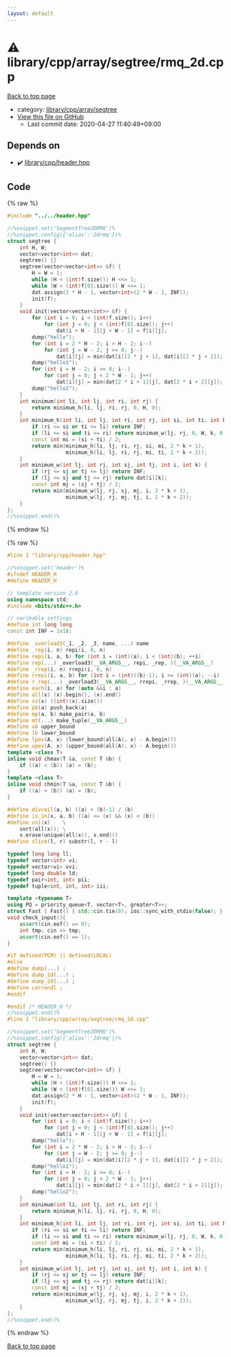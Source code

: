 ```yaml
---
layout: default
---
```


<!-- mathjax config similar to math.stackexchange -->
<script type="text/javascript" async
  src="https://cdnjs.cloudflare.com/ajax/libs/mathjax/2.7.5/MathJax.js?config=TeX-MML-AM_CHTML">
</script>
<script type="text/x-mathjax-config">
  MathJax.Hub.Config({
    TeX: { equationNumbers: { autoNumber: "AMS" }},
    tex2jax: {
      inlineMath: [ ['$','$'] ],
      processEscapes: true
    },
    "HTML-CSS": { matchFontHeight: false },
    displayAlign: "left",
    displayIndent: "2em"
  });
</script>

<script type="text/javascript" src="https://cdnjs.cloudflare.com/ajax/libs/jquery/3.4.1/jquery.min.js"></script>
<script src="https://cdn.jsdelivr.net/npm/jquery-balloon-js@1.1.2/jquery.balloon.min.js" integrity="sha256-ZEYs9VrgAeNuPvs15E39OsyOJaIkXEEt10fzxJ20+2I=" crossorigin="anonymous"></script>
<script type="text/javascript" src="../../../../../assets/js/copy-button.js"></script>
<link rel="stylesheet" href="../../../../../assets/css/copy-button.css" />


# :warning: library/cpp/array/segtree/rmq_2d.cpp

<a href="../../../../../index.html">Back to top page</a>

* category: <a href="../../../../../index.html#ebc279bbe94c10384fe9898d1a2c958d">library/cpp/array/segtree</a>
* <a href="{{ site.github.repository_url }}/blob/master/library/cpp/array/segtree/rmq_2d.cpp">View this file on GitHub</a>
    - Last commit date: 2020-04-27 11:40:49+09:00




## Depends on

* :heavy_check_mark: <a href="../../header.hpp.html">library/cpp/header.hpp</a>


## Code

<a id="unbundled"></a>
{% raw %}
```cpp
#include "../../header.hpp"

//%snippet.set('SegmentTree2DRMQ')%
//%snippet.config({'alias':'2drmq'})%
struct segtree {
    int H, W;
    vector<vector<int>> dat;
    segtree() {}
    segtree(vector<vector<int>> &f) {
        H = W = 1;
        while (H < (int)f.size()) H <<= 1;
        while (W < (int)f[0].size()) W <<= 1;
        dat.assign(2 * H - 1, vector<int>(2 * W - 1, INF));
        init(f);
    }
    void init(vector<vector<int>> &f) {
        for (int i = 0; i < (int)f.size(); i++)
            for (int j = 0; j < (int)f[0].size(); j++)
                dat[i + H - 1][j + W - 1] = f[i][j];
        dump("hello");
        for (int i = 2 * H - 2; i > H - 2; i--)
            for (int j = W - 2; j >= 0; j--)
                dat[i][j] = min(dat[i][2 * j + 1], dat[i][2 * j + 2]);
        dump("hello1");
        for (int i = H - 2; i >= 0; i--)
            for (int j = 0; j < 2 * W - 1; j++)
                dat[i][j] = min(dat[2 * i + 1][j], dat[2 * i + 2][j]);
        dump("hello2");
    }
    int minimum(int li, int lj, int ri, int rj) {
        return minimum_h(li, lj, ri, rj, 0, H, 0);
    }
    int minimum_h(int li, int lj, int ri, int rj, int si, int ti, int k) {
        if (ri <= si or ti <= li) return INF;
        if (li <= si and ti <= ri) return minimum_w(lj, rj, 0, W, k, 0);
        const int mi = (si + ti) / 2;
        return min(minimum_h(li, lj, ri, rj, si, mi, 2 * k + 1),
                   minimum_h(li, lj, ri, rj, mi, ti, 2 * k + 2));
    }
    int minimum_w(int lj, int rj, int sj, int tj, int i, int k) {
        if (rj <= sj or tj <= lj) return INF;
        if (lj <= sj and tj <= rj) return dat[i][k];
        const int mj = (sj + tj) / 2;
        return min(minimum_w(lj, rj, sj, mj, i, 2 * k + 1),
                   minimum_w(lj, rj, mj, tj, i, 2 * k + 2));
    }
};
//%snippet.end()%

```
{% endraw %}

<a id="bundled"></a>
{% raw %}
```cpp
#line 2 "library/cpp/header.hpp"

//%snippet.set('header')%
#ifndef HEADER_H
#define HEADER_H

// template version 2.0
using namespace std;
#include <bits/stdc++.h>

// varibable settings
#define int long long
const int INF = 1e18;

#define _overload3(_1, _2, _3, name, ...) name
#define _rep(i, n) repi(i, 0, n)
#define repi(i, a, b) for (int i = (int)(a); i < (int)(b); ++i)
#define rep(...) _overload3(__VA_ARGS__, repi, _rep, )(__VA_ARGS__)
#define _rrep(i, n) rrepi(i, 0, n)
#define rrepi(i, a, b) for (int i = (int)((b)-1); i >= (int)(a); --i)
#define r_rep(...) _overload3(__VA_ARGS__, rrepi, _rrep, )(__VA_ARGS__)
#define each(i, a) for (auto &&i : a)
#define all(x) (x).begin(), (x).end()
#define sz(x) ((int)(x).size())
#define pb(a) push_back(a)
#define mp(a, b) make_pair(a, b)
#define mt(...) make_tuple(__VA_ARGS__)
#define ub upper_bound
#define lb lower_bound
#define lpos(A, x) (lower_bound(all(A), x) - A.begin())
#define upos(A, x) (upper_bound(all(A), x) - A.begin())
template <class T>
inline void chmax(T &a, const T &b) {
    if ((a) < (b)) (a) = (b);
}
template <class T>
inline void chmin(T &a, const T &b) {
    if ((a) > (b)) (a) = (b);
}

#define divceil(a, b) ((a) + (b)-1) / (b)
#define is_in(x, a, b) ((a) <= (x) && (x) < (b))
#define uni(x)    \
    sort(all(x)); \
    x.erase(unique(all(x)), x.end())
#define slice(l, r) substr(l, r - l)

typedef long long ll;
typedef vector<int> vi;
typedef vector<vi> vvi;
typedef long double ld;
typedef pair<int, int> pii;
typedef tuple<int, int, int> iii;

template <typename T>
using PQ = priority_queue<T, vector<T>, greater<T>>;
struct Fast { Fast() { std::cin.tie(0); ios::sync_with_stdio(false); } } fast;
void check_input(){
    assert(cin.eof() == 0);
    int tmp; cin >> tmp; 
    assert(cin.eof() == 1);
}

#if defined(PCM) || defined(LOCAL)
#else
#define dump(...) ;
#define dump_1d(...) ;
#define dump_2d(...) ;
#define cerrendl ;
#endif

#endif /* HEADER_H */
//%snippet.end()%
#line 2 "library/cpp/array/segtree/rmq_2d.cpp"

//%snippet.set('SegmentTree2DRMQ')%
//%snippet.config({'alias':'2drmq'})%
struct segtree {
    int H, W;
    vector<vector<int>> dat;
    segtree() {}
    segtree(vector<vector<int>> &f) {
        H = W = 1;
        while (H < (int)f.size()) H <<= 1;
        while (W < (int)f[0].size()) W <<= 1;
        dat.assign(2 * H - 1, vector<int>(2 * W - 1, INF));
        init(f);
    }
    void init(vector<vector<int>> &f) {
        for (int i = 0; i < (int)f.size(); i++)
            for (int j = 0; j < (int)f[0].size(); j++)
                dat[i + H - 1][j + W - 1] = f[i][j];
        dump("hello");
        for (int i = 2 * H - 2; i > H - 2; i--)
            for (int j = W - 2; j >= 0; j--)
                dat[i][j] = min(dat[i][2 * j + 1], dat[i][2 * j + 2]);
        dump("hello1");
        for (int i = H - 2; i >= 0; i--)
            for (int j = 0; j < 2 * W - 1; j++)
                dat[i][j] = min(dat[2 * i + 1][j], dat[2 * i + 2][j]);
        dump("hello2");
    }
    int minimum(int li, int lj, int ri, int rj) {
        return minimum_h(li, lj, ri, rj, 0, H, 0);
    }
    int minimum_h(int li, int lj, int ri, int rj, int si, int ti, int k) {
        if (ri <= si or ti <= li) return INF;
        if (li <= si and ti <= ri) return minimum_w(lj, rj, 0, W, k, 0);
        const int mi = (si + ti) / 2;
        return min(minimum_h(li, lj, ri, rj, si, mi, 2 * k + 1),
                   minimum_h(li, lj, ri, rj, mi, ti, 2 * k + 2));
    }
    int minimum_w(int lj, int rj, int sj, int tj, int i, int k) {
        if (rj <= sj or tj <= lj) return INF;
        if (lj <= sj and tj <= rj) return dat[i][k];
        const int mj = (sj + tj) / 2;
        return min(minimum_w(lj, rj, sj, mj, i, 2 * k + 1),
                   minimum_w(lj, rj, mj, tj, i, 2 * k + 2));
    }
};
//%snippet.end()%

```
{% endraw %}

<a href="../../../../../index.html">Back to top page</a>

